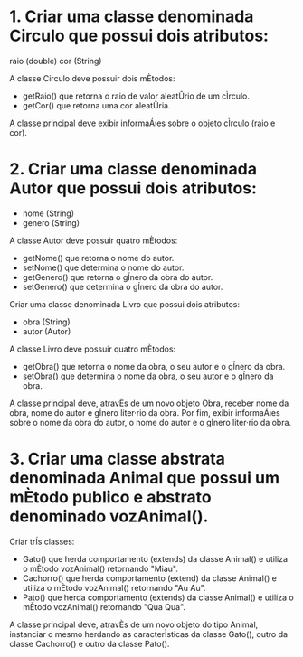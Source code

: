 # 1. Criar uma classe denominada Circulo que possui dois atributos:
raio (double)
cor (String)

A classe Circulo deve possuir dois mÈtodos: 
- getRaio() que retorna o raio de valor aleatÛrio de um cÌrculo.
- getCor() que retorna uma cor aleatÛria. 

A classe principal deve exibir informaÁıes sobre o objeto cÌrculo (raio e cor).

# 2. Criar uma classe denominada Autor que possui dois atributos:
- nome (String)
- genero (String)

A classe Autor deve possuir quatro mÈtodos: 
- getNome() que retorna o nome do autor.
- setNome() que determina o nome do autor.
- getGenero() que retorna o gÍnero da obra do autor. 
- setGenero() que determina o gÍnero da obra do autor.

Criar uma classe denominada Livro que possui dois atributos:
- obra (String)
- autor (Autor)

A classe Livro deve possuir quatro mÈtodos: 
- getObra() que retorna o nome da obra, o seu autor e o gÍnero da obra.
- setObra() que determina o nome da obra, o seu autor e o gÍnero da obra.

A classe principal deve, atravÈs de um novo objeto Obra, receber nome da obra, nome do autor e gÍnero liter·rio da obra.
Por fim, exibir informaÁıes sobre o nome da obra do autor, o nome do autor e o gÍnero liter·rio da obra.

# 3. Criar uma classe abstrata denominada Animal que possui um mÈtodo publico e abstrato denominado vozAnimal().
Criar trÍs classes:

- Gato() que herda comportamento (extends) da classe Animal() e utiliza o mÈtodo vozAnimal() retornando "Miau". 
- Cachorro() que herda comportamento (extend) da classe Animal() e utiliza o mÈtodo vozAnimal() retornando "Au Au".
- Pato() que herda comportamento (extends) da classe Animal() e utiliza o mÈtodo vozAnimal() retornando "Qua Qua".

A classe principal deve, atravÈs de um novo objeto do tipo Animal, instanciar o mesmo herdando as caracterÌsticas da classe Gato(), outro da classe Cachorro() e outro da classe Pato().



  



